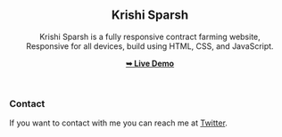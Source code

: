 
<div align="center">
  
<br />

  <h2 align="center">Krishi Sparsh</h2>

  Krishi Sparsh is a fully responsive contract farming website, <br />Responsive for all devices, build using HTML, CSS, and JavaScript.

  <a href="https://krishi-margdarshak7.netlify.app/" target="_blank"><strong>➥ Live Demo</strong></a>

</div>

<br />



### Contact

If you want to contact with me you can reach me at [Twitter](https://www.twitter.com/Sudhansu_24).
